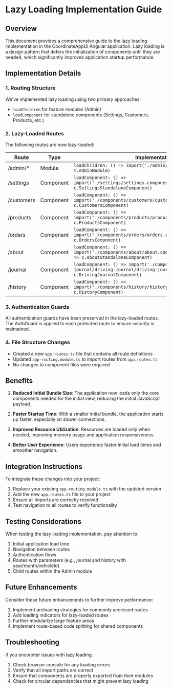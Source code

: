 # Lazy Loading Implementation Guide

## Overview
This document provides a comprehensive guide to the lazy loading implementation in the CoordinateAppUi Angular application. Lazy loading is a design pattern that defers the initialization of components until they are needed, which significantly improves application startup performance.

## Implementation Details

### 1. Routing Structure
We've implemented lazy loading using two primary approaches:
- `loadChildren` for feature modules (Admin)
- `loadComponent` for standalone components (Settings, Customers, Products, etc.)

### 2. Lazy-Loaded Routes
The following routes are now lazy-loaded:

| Route | Type | Implementation |
|-------|------|---------------|
| /admin/* | Module | `loadChildren: () => import('./admin/admin.module').then(m => m.AdminModule)` |
| /settings | Component | `loadComponent: () => import('./settings/settings.component.standalone').then(c => c.SettingsStandaloneComponent)` |
| /customers | Component | `loadComponent: () => import('./components/customers/customers.component').then(c => c.CustomersComponent)` |
| /products | Component | `loadComponent: () => import('./components/products/products.component').then(c => c.ProductsComponent)` |
| /orders | Component | `loadComponent: () => import('./components/orders/orders.component').then(c => c.OrdersComponent)` |
| /about | Component | `loadComponent: () => import('./components/about/about.component.standalone').then(c => c.AboutStandaloneComponent)` |
| /journal | Component | `loadComponent: () => import('./components/driving-journal/driving-journal/driving-journal.component').then(c => c.DrivingJournalComponent)` |
| /history | Component | `loadComponent: () => import('./components/history/history.component').then(c => c.HistoryComponent)` |

### 3. Authentication Guards
All authentication guards have been preserved in the lazy-loaded routes. The AuthGuard is applied to each protected route to ensure security is maintained.

### 4. File Structure Changes
- Created a new `app.routes.ts` file that contains all route definitions
- Updated `app-routing.module.ts` to import routes from `app.routes.ts`
- No changes to component files were required

## Benefits

1. **Reduced Initial Bundle Size**: The application now loads only the core components needed for the initial view, reducing the initial JavaScript payload.

2. **Faster Startup Time**: With a smaller initial bundle, the application starts up faster, especially on slower connections.

3. **Improved Resource Utilization**: Resources are loaded only when needed, improving memory usage and application responsiveness.

4. **Better User Experience**: Users experience faster initial load times and smoother navigation.

## Integration Instructions

To integrate these changes into your project:

1. Replace your existing `app-routing.module.ts` with the updated version
2. Add the new `app.routes.ts` file to your project
3. Ensure all imports are correctly resolved
4. Test navigation to all routes to verify functionality

## Testing Considerations

When testing the lazy loading implementation, pay attention to:

1. Initial application load time
2. Navigation between routes
3. Authentication flows
4. Routes with parameters (e.g., journal and history with year/month/vehicleId)
5. Child routes within the Admin module

## Future Enhancements

Consider these future enhancements to further improve performance:

1. Implement preloading strategies for commonly accessed routes
2. Add loading indicators for lazy-loaded routes
3. Further modularize large feature areas
4. Implement route-based code splitting for shared components

## Troubleshooting

If you encounter issues with lazy loading:

1. Check browser console for any loading errors
2. Verify that all import paths are correct
3. Ensure that components are properly exported from their modules
4. Check for circular dependencies that might prevent lazy loading
